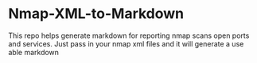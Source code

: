 # Nmap-XML-to-Markdown
This repo helps generate markdown for reporting nmap scans open ports and services. Just pass in your nmap xml files and it will generate a use able markdown 
